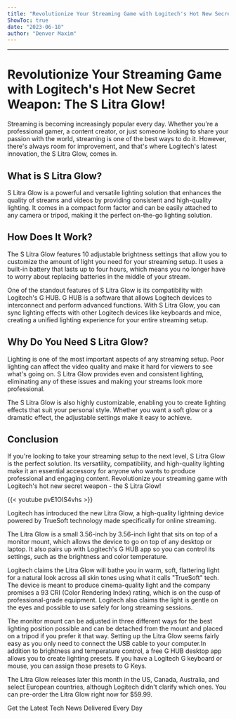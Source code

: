 ```yaml
---
title: "Revolutionize Your Streaming Game with Logitech's Hot New Secret Weapon: The S Litra Glow!"
ShowToc: true 
date: "2023-06-10"
author: "Denver Maxim"
---
```

*****
# Revolutionize Your Streaming Game with Logitech's Hot New Secret Weapon: The S Litra Glow!

Streaming is becoming increasingly popular every day. Whether you're a professional gamer, a content creator, or just someone looking to share your passion with the world, streaming is one of the best ways to do it. However, there's always room for improvement, and that's where Logitech's latest innovation, the S Litra Glow, comes in.

## What is S Litra Glow?

S Litra Glow is a powerful and versatile lighting solution that enhances the quality of streams and videos by providing consistent and high-quality lighting. It comes in a compact form factor and can be easily attached to any camera or tripod, making it the perfect on-the-go lighting solution.

## How Does It Work?

The S Litra Glow features 10 adjustable brightness settings that allow you to customize the amount of light you need for your streaming setup. It uses a built-in battery that lasts up to four hours, which means you no longer have to worry about replacing batteries in the middle of your stream.

One of the standout features of S Litra Glow is its compatibility with Logitech's G HUB. G HUB is a software that allows Logitech devices to interconnect and perform advanced functions. With S Litra Glow, you can sync lighting effects with other Logitech devices like keyboards and mice, creating a unified lighting experience for your entire streaming setup.

## Why Do You Need S Litra Glow?

Lighting is one of the most important aspects of any streaming setup. Poor lighting can affect the video quality and make it hard for viewers to see what's going on. S Litra Glow provides even and consistent lighting, eliminating any of these issues and making your streams look more professional.

The S Litra Glow is also highly customizable, enabling you to create lighting effects that suit your personal style. Whether you want a soft glow or a dramatic effect, the adjustable settings make it easy to achieve.

## Conclusion

If you're looking to take your streaming setup to the next level, S Litra Glow is the perfect solution. Its versatility, compatibility, and high-quality lighting make it an essential accessory for anyone who wants to produce professional and engaging content. Revolutionize your streaming game with Logitech's hot new secret weapon - the S Litra Glow!

{{< youtube pvE1OIS4vhs >}} 




Logitech has introduced the new Litra Glow, a high-quality lightning device powered by TrueSoft technology made specifically for online streaming.

 

The Litra Glow is a small 3.56-inch by 3.56-inch light that sits on top of a monitor mount, which allows the device to go on top of any desktop or laptop. It also pairs up with Logitech's G HUB app so you can control its settings, such as the brightness and color temperature.

 

Logitech claims the Litra Glow will bathe you in warm, soft, flattering light for a natural look across all skin tones using what it calls "TrueSoft" tech. The device is meant to produce cinema-quality light and the company promises a 93 CRI (Color Rendering Index) rating, which is on the cusp of professional-grade equipment. Logitech also claims the light is gentle on the eyes and possible to use safely for long streaming sessions.

 

The monitor mount can be adjusted in three different ways for the best lighting position possible and can be detached from the mount and placed on a tripod if you prefer it that way. Setting up the Litra Glow seems fairly easy as you only need to connect the USB cable to your computer.In addition to brightness and temperature control, a free G HUB desktop app allows you to create lighting presets. If you have a Logitech G keyboard or mouse, you can assign those presets to G Keys.

 

The Litra Glow releases later this month in the US, Canada, Australia, and select European countries, although Logitech didn't clarify which ones. You can pre-order the Litra Glow right now for $59.99.

 

Get the Latest Tech News Delivered Every Day



